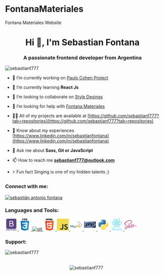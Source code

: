 # FontanaMateriales
Fontana Materiales Website
<h1 align="center">Hi 👋, I'm Sebastian Fontana</h1>
<h3 align="center">A passionate frontend developer from Argentina</h3>

<p align="left"> <img src="https://komarev.com/ghpvc/?username=sebastianf777&label=Profile%20views&color=0e75b6&style=flat" alt="sebastianf777" /> </p>

- 🔭 I’m currently working on [Paulo Cohen Project](https://paulocohenproject.host)

- 🌱 I’m currently learning **React Js**

- 👯 I’m looking to collaborate on [Style Desings](https://javier-albornoz.github.io/PrimerPrototipo/)

- 🤝 I’m looking for help with [Fontana Materiales](https://fontanamateriales.com/)

- 👨‍💻 All of my projects are available at [https://github.com/sebastianf777?tab=repositories](https://github.com/sebastianf777?tab=repositories)

- 📄 Know about my experiences [https://www.linkedin.com/in/sebastianfontana](https://www.linkedin.com/in/sebastianfontana)

- 💬 Ask me about **Sass, Git or JavaScript**

- 📫 How to reach me **sebastianf777@outlook.com**

- ⚡ Fun fact Singing is one of my hidden talents ;)

<h3 align="left">Connect with me:</h3>
<p align="left">
<a href="https://linkedin.com/in/sebastián antonio fontana" target="blank"><img align="center" src="https://raw.githubusercontent.com/rahuldkjain/github-profile-readme-generator/master/src/images/icons/Social/linked-in-alt.svg" alt="sebastián antonio fontana" height="30" width="40" /></a>
</p>

<h3 align="left">Languages and Tools:</h3>
<p align="left"> <a href="https://getbootstrap.com" target="_blank"> <img src="https://raw.githubusercontent.com/devicons/devicon/master/icons/bootstrap/bootstrap-plain-wordmark.svg" alt="bootstrap" width="40" height="40"/> </a> <a href="https://www.w3schools.com/css/" target="_blank"> <img src="https://raw.githubusercontent.com/devicons/devicon/master/icons/css3/css3-original-wordmark.svg" alt="css3" width="40" height="40"/> </a> <a href="https://git-scm.com/" target="_blank"> <img src="https://www.vectorlogo.zone/logos/git-scm/git-scm-icon.svg" alt="git" width="40" height="40"/> </a> <a href="https://www.w3.org/html/" target="_blank"> <img src="https://raw.githubusercontent.com/devicons/devicon/master/icons/html5/html5-original-wordmark.svg" alt="html5" width="40" height="40"/> </a> <a href="https://developer.mozilla.org/en-US/docs/Web/JavaScript" target="_blank"> <img src="https://raw.githubusercontent.com/devicons/devicon/master/icons/javascript/javascript-original.svg" alt="javascript" width="40" height="40"/> </a> <a href="https://www.mysql.com/" target="_blank"> <img src="https://raw.githubusercontent.com/devicons/devicon/master/icons/mysql/mysql-original-wordmark.svg" alt="mysql" width="40" height="40"/> </a> <a href="https://www.php.net" target="_blank"> <img src="https://raw.githubusercontent.com/devicons/devicon/master/icons/php/php-original.svg" alt="php" width="40" height="40"/> </a> <a href="https://www.python.org" target="_blank"> <img src="https://raw.githubusercontent.com/devicons/devicon/master/icons/python/python-original.svg" alt="python" width="40" height="40"/> </a> <a href="https://reactjs.org/" target="_blank"> <img src="https://raw.githubusercontent.com/devicons/devicon/master/icons/react/react-original-wordmark.svg" alt="react" width="40" height="40"/> </a> <a href="https://sass-lang.com" target="_blank"> <img src="https://raw.githubusercontent.com/devicons/devicon/master/icons/sass/sass-original.svg" alt="sass" width="40" height="40"/> </a> </p>

<h3 align="left">Support:</h3>
<p><a href="https://www.buymeacoffee.com/sebastianf777"> <img align="left" src="https://cdn.buymeacoffee.com/buttons/v2/default-yellow.png" height="50" width="210" alt="sebastianf777" /></a></p><br><br>

<p><img align="center" src="https://github-readme-stats.vercel.app/api/top-langs?username=sebastianf777&show_icons=true&locale=en&layout=compact" alt="sebastianf777" /></p>
